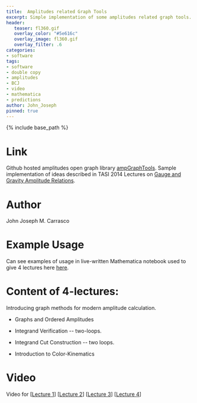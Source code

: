 ```yaml
---
title:  Amplitudes related Graph Tools
excerpt: Simple implementation of some amplitudes related graph tools.
header:
   teaser: fl360.gif
   overlay_color: "#5e616c"
   overlay_image: fl360.gif
   overlay_filter: .6
categories:
- software
tags:
- software
- double copy
- amplitudes
- BCJ
- video
- mathematica
- predictions
author: John_Joseph
pinned: true
---
```

{% include base_path %}

# Link
Github hosted amplitudes open graph library [ampGraphTools](https://github.com/drjjmc/ampGraphTools_mma).
Sample implementation of ideas described in  TASI 2014 Lectures on [Gauge and Gravity Amplitude Relations](https://arxiv.org/abs/1506.00974).

# Author
John Joseph M. Carrasco

# Example Usage
Can see examples of usage in live-written Mathematica notebook used to give 4 lectures here [here](https://figshare.com/articles/Graphical_Methods_for_Sharp_Predictions_Live_Lecture_Notes_-_Amplitudes_2017_Summer_School/5197213).

# Content of 4-lectures:
Introducing graph methods for modern amplitude calculation.  

* Graphs and Ordered Amplitudes

* Integrand Verification -- two-loops.

* Integrand Cut Construction -- two loops.

* Introduction to Color-Kinematics


# Video
Video for [[Lecture 1](https://media.ed.ac.uk/media/Amplitudes+Summer+School+2017+-+ohn+Joseph+CarrascoA+Graphical+Methods+for+Sharp+PredictionA+from+theories+entirely+formal+to+the+utterly+effective+-+lecture+1+/1_aan0792b/60996171)]
[[Lecture 2](https://media.ed.ac.uk/media/Amplitudes+Summer+School+-+John+Joseph+CarrascoA+Graphical+Methods+for+Sharp+PredictionA+from+theories+entirely+formal+to+the+utterly+effective+-+lecture+2/1_f4m1wl5h)] [[Lecture 3](https://media.ed.ac.uk/media/Amplitudes+Summer+School+2017A+John+Joseph+Carrasco++-+Graphical+Methods+for+Sharp+PredictionA+from+theories+entirely+formal+to+the+utterly+effective+-+lecture+3/1_jqiem0l6)] [[Lecture 4](https://media.ed.ac.uk/media/Amplitudes+Summer+School+2017A+John+Joseph+Carrasco+-+Graphical+Methods+for+Sharp+PredictionA+from+theories+entirely+formal+to+the+utterly+effective+-+lecture+4/1_3chpd4tj)]
